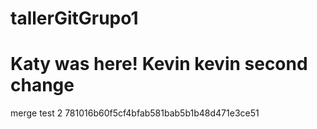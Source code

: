 # tallerGitGrupo1

Katy was here! 
Kevin
kevin second change 
=======
merge test 2
781016b60f5cf4bfab581bab5b1b48d471e3ce51
